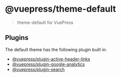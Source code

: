 # @vuepress/theme-default

> theme-default for VuePress

## Plugins

The default theme has the following plugin built in:

- [@vuepress/plugin-active-header-links](https://github.com/scottywalters/vuepress/tree/master/packages/@vuepress/plugin-active-header-links)
- [@vuepress/plugin-google-analytics](https://github.com/scottywalters/vuepress/tree/master/packages/%40vuepress/plugin-google-analytics)
- [@vuepress/plugin-search](https://github.com/scottywalters/vuepress/tree/master/packages/%40vuepress/plugin-search)
